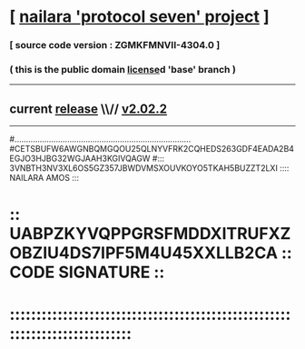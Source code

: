 
# [ [nailara 'protocol seven' project](http://nailara.network/) ]

### [ source code version : ZGMKFMNVII-4304.0 ]

### ( this is the public domain [license](../license)d 'base' branch )
---
## current [release](https://github.com/nailara-technologies/protocol-7/releases) \\\\// [v2.02.2](https://github.com/nailara-technologies/protocol-7/releases/tag/v2.02.2)
---

#.............................................................................
#CETSBUFW6AWGNBQMGQOU25QLNYVFRK2CQHEDS263GDF4EADA2B4EGJO3HJBG32WGJAAH3KGIVQAGW
#::: 3VNBTH3NV3XL6OS5GZ357JBWDVMSXOUVKOYO5TKAH5BUZZT2LXI :::: NAILARA AMOS :::
# :: UABPZKYVQPPGRSFMDDXITRUFXZOBZIU4DS7IPF5M4U45XXLLB2CA :: CODE SIGNATURE ::
# ::::::::::::::::::::::::::::::::::::::::::::::::::::::::::::::::::::::::::::
